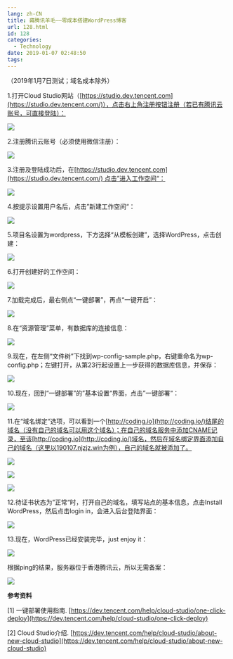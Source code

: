 ```yaml
---
lang: zh-CN
title: 薅腾讯羊毛——零成本搭建WordPress博客
url: 128.html
id: 128
categories:
  - Technology
date: 2019-01-07 02:48:50
tags:
---
```


（2019年1月7日测试；域名成本除外）

1.打开Cloud Studio网站（[https://studio.dev.tencent.com](https://studio.dev.tencent.com/)），点击右上角注册按钮注册（若已有腾讯云账号，可直接登陆）：

![](https://images.weserv.nl/?url=drive.google.com/uc?id=1vP9IimsyYKgr2-OVOgSnqdv4iVD3ohsT)

2.注册腾讯云账号（必须使用微信注册）：

![](https://images.weserv.nl/?url=drive.google.com/uc?id=1UYxRi1QFmaIHgLEsmdMUJhBbdmJZ1770)

3.注册及登陆成功后，在[https://studio.dev.tencent.com](https://studio.dev.tencent.com/) 点击”进入工作空间“：

![](https://images.weserv.nl/?url=drive.google.com/uc?id=1ShngQ-wvKRmShzcabAC_qQNNu-YZTS-f)

4.按提示设置用户名后，点击”新建工作空间“：

![](https://images.weserv.nl/?url=drive.google.com/uc?id=15U8BB_ebxdu0BCYG55o6DaY-GNSpaR2E)

5.项目名设置为wordpress，下方选择“从模板创建”，选择WordPress，点击创建：

![](https://images.weserv.nl/?url=drive.google.com/uc?id=1Y5hOS4axawaKBKb7zQMOiW8bncWWurAl)

6.打开创建好的工作空间：

![](https://images.weserv.nl/?url=drive.google.com/uc?id=1lT23VPjEQhnMJgGnajAqwxoHwPLgP6rS)

7.加载完成后，最右侧点“一键部署”，再点“一键开启”：

![](https://images.weserv.nl/?url=drive.google.com/uc?id=1-Tgr6v57gUK17BgEA_PkTzTGmiHYgG7L)

8.在“资源管理”菜单，有数据库的连接信息：

![](https://images.weserv.nl/?url=drive.google.com/uc?id=1gUFuCUisqvmp5Ktd3xlj9xDo9n9kLtTM)

9.现在，在左侧“文件树”下找到wp-config-sample.php，右键重命名为wp-config.php；左键打开，从第23行起设置上一步获得的数据库信息，并保存：  

![](https://images.weserv.nl/?url=drive.google.com/uc?id=1W3jYTEuE9Kfq66M8HcdhJ_EmiZEsWK0h)

10.现在，回到“一键部署”的”基本设置“界面，点击”一键部署“：

![](https://images.weserv.nl/?url=drive.google.com/uc?id=1DgKc7FdmwyCtc1KNu9i-VzeshL0zZXV8)

11.在“域名绑定“选项，可以看到一个[http://coding.io](http://coding.io/)结尾的域名（没有自己的域名可以用这个域名）；在自己的域名服务中添加CNAME记录，至该[http://coding.io](http://coding.io/)域名，然后在域名绑定界面添加自己的域名（这里以190107.njzjz.win为例），自己的域名就被添加了。

![](https://images.weserv.nl/?url=drive.google.com/uc?id=1ttI49lPNg31hfkrAhbauPBdQ0C_wkJSG)

![](https://images.weserv.nl/?url=drive.google.com/uc?id=1ShXE4UBtbfSpVuGSRwmXakTE_A7tlUTN)

![](https://images.weserv.nl/?url=drive.google.com/uc?id=1ej2f9y18v_Yx3Y5Ecm6DbOI0qrSS8tSQ)

12.待证书状态为”正常“时，打开自己的域名，填写站点的基本信息，点击Install WordPress，然后点击login in，会进入后台登陆界面：  

![](https://images.weserv.nl/?url=drive.google.com/uc?id=1gh9sErL6d-2Fr6bpNlrYbGQXT7rzu53e)

13.现在，WordPress已经安装完毕，just enjoy it：  

![](https://images.weserv.nl/?url=drive.google.com/uc?id=1if6FTCV6Eucxv17v-EZ-EmgGuXQE1UaU)

根据ping的结果，服务器位于香港腾讯云，所以无需备案：

![](https://images.weserv.nl/?url=drive.google.com/uc?id=13xqmtYEnOqbuYbSfdaYWP_8AQI0OxbEQ)

**参考资料**

\[1\] 一键部署使用指南. [https://dev.tencent.com/help/cloud-studio/one-click-deploy](https://dev.tencent.com/help/cloud-studio/one-click-deploy)

\[2\] Cloud Studio介绍. [https://dev.tencent.com/help/cloud-studio/about-new-cloud-studio](https://dev.tencent.com/help/cloud-studio/about-new-cloud-studio)
